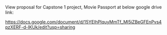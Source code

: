 View proposal for Capstone 1 project, Movie Passport at below google drive link: 

https://docs.google.com/document/d/15YElhPlquyMmTf_Ml5iZBeGFEnPvs4pzXERF-d-IKUk/edit?usp=sharing
